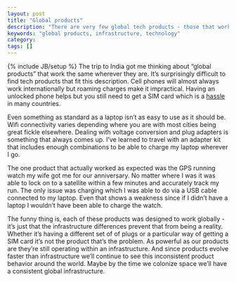 ```yaml
---
layout: post
title: "Global products"
description: "There are very few global tech products - those that work wherever you are in the world. A big reason is due to infrastructure differences and I don't see this changing soon."
keywords: "global products, infrastructure, technology"
category:
tags: []
---
```

{% include JB/setup %}
The trip to India got me thinking about “global products” that work the same wherever they are. It’s surprisingly difficult to find tech products that fit this description. Cell phones will almost always work internationally but roaming charges make it impractical. Having an unlocked phone helps but you still need to get a SIM card which is a <a href="http://dangoldin.com/2013/12/23/getting-a-sim-card-in-india/">hassle</a> in many countries.

Even something as standard as a laptop isn’t as easy to use as it should be. Wifi connectivity varies depending where you are with most cities being great fickle elsewhere. Dealing with voltage conversion and plug adapters is something that always comes up. I’ve learned to travel with an adapter kit that includes enough combinations to be able to charge my laptop wherever I go.

The one product that actually worked as expected was the GPS running watch my wife got me for our anniversary. No matter where I was it was able to lock on to a satellite within a few minutes and accurately track my run. The only issue was charging which I was able to do via a USB cable connected to my laptop. Even that shows a weakness since if I didn’t have a laptop I wouldn’t have been able to charge the watch.

The funny thing is, each of these products was designed to work globally - it’s just that the infrastructure differences prevent that from being a reality. Whether it’s having a different set of of plugs or a particular way of getting a SIM card it’s not the product that’s the problem. As powerful as our products are they’re still operating within an infrastructure. And since products evolve faster than infrastructure we’ll continue to see this inconsistent product behavior around the world. Maybe by the time we colonize space we’ll have a consistent global infrastructure.